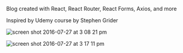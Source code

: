 Blog created with React, React Router, React Forms, Axios, and more

Inspired by Udemy course by Stephen Grider

![screen shot 2016-07-27 at 3 08 21 pm](https://cloud.githubusercontent.com/assets/6344422/17192731/fc05ccf2-540c-11e6-81d0-82c8c9d25b6e.png)

![screen shot 2016-07-27 at 3 17 11 pm](https://cloud.githubusercontent.com/assets/6344422/17192804/5d31a12c-540d-11e6-885f-5fc216ff51ee.png)

